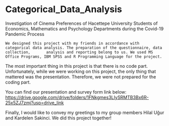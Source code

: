 # Categorical_Data_Analysis
Investigation of Cinema Preferences of Hacettepe University Students of Economics, Mathematics and Psychology Departments during the Covid-19 Pandemic Process

    We designed this project with my friends in accordance with categorical data analysis. The preparation of the questionnaire, data collection,       analysis and reporting belong to us. We used MS Office Programs, IBM SPSS and R Programming Language for the project.

The most important thing in this project is that there is no code part. Unfortunately, while we were working on this project, the only thing that mattered was the presentation. Therefore, we were not prepared for the coding part.

You can find our presentation and survey form link below:
    https://drive.google.com/drive/folders/1FNkgmes3LIySRMTB3Bx6R-25x5ZJ7zmj?usp=drive_link
    
Finally, I would like to convey my greetings to my group members Hilal Uğur and Kardelen Sakinci. We did this project together!
